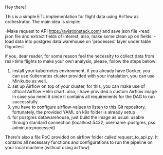 Hey there!

This is a simple ETL implementation for flight data using Airflow as orchestrator. The main idea is simple:

-Make request to API https://aviationstack.com/ and save json file
-read json file and extract fields of interest, also, make some clean up on fields.
-load data into postgres data warehouse on 'processed' layer under table fligootest


if you, dear reader, for some reason feel the necessity to collect data from real-time flights to make your own analysis, please, follow the steps bellow:

1. Install your kubernetes environment. if you already have Docker, you can use Kubernetes cluster provided with your instalation, you can use Minikube as well.
2. set up Airflow on top of your cluster, for this, you can make use of official Airflow Helm chart. also, i have provided a custom Airflow image in case you need it since it contains all requirements for the DAG to run successfully.
3. you have to configure airflow-values to listen to this Git repository. fortunately, the provided YAML on k8s folder is already setup
4. for postgres datawarehouse, just build the image as usual. usable through standard connection (localhost:5432, username :postgres, pss: admin,db:processed)


There's also a file PoC provided on airflow folder called request_to_api.py. It contains all necessary functions and configurations to run the pipeline on your local machine (without using airflow)



